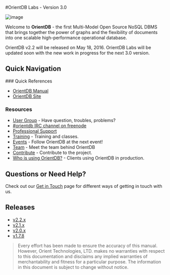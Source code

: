 #OrientDB Labs - Version 3.0

![image](http://www.orientdb.com/images/orientdb_logo_mid.png)

Welcome to **OrientDB** - the first Multi-Model Open Source NoSQL DBMS that brings together the power of graphs and the flexibility of documents into one scalable high-performance operational database.

OrientDB v2.2 will be released on May 18, 2016. OrientDB Labs will be updated soon with the new work in progress for the next 3.0 version.

## Quick Navigation

### Quick References
- [OrientDB Manual](http://orientdb.com/docs/last/index.html)
- [OrientDB Site](http://orientdb.com/)

### Resources
- [User Group](http://orientdb.com/active-user-community) - Have question, troubles, problems?
- [#orientdb IRC channel on freenode](http://webchat.freenode.net/?channels=orientdb)
- [Professional Support](http://orientdb.com/support)
- [Training](http://orientdb.com/training) - Training and classes.
- [Events](http://orientdb.com/event) - Follow OrientDB at the next event!
- [Team](https://github.com/orientechnologies/orientdb-docs/blob/master/Team.md) - Meet the team behind OrientDB
- [Contribute](https://github.com/orientechnologies/orientdb-docs/blob/master/Contribute-to-OrientDB.md) - Contribute to the project.
- [Who is using OrientDB?](http://orientdb.com/customers/) - Clients using OrientDB in production.


## Questions or Need Help?
Check out our [Get in Touch](https://github.com/orientechnologies/orientdb-docs/blob/master/Get-in-Touch.md) page for different ways of getting in touch with us.

## Releases
- [v2.2.x](http://orientdb.com/docs/2.2/)
- [v2.1.x](http://orientdb.com/docs/2.1/)
- [v2.0.x](http://orientdb.com/docs/2.0/)
- [v1.7.8](http://orientdb.com/docs/1.7.8/)


>Every effort has been made to ensure the accuracy of this manual. However, Orient Technologies, LTD. makes no warranties with respect to this documentation and disclaims any implied warranties of merchantability and fitness for a particular purpose. The information in this document is subject to change without notice.

